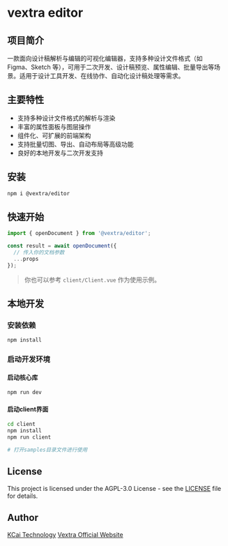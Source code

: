 # vextra editor

## 项目简介
一款面向设计稿解析与编辑的可视化编辑器，支持多种设计文件格式（如 Figma、Sketch 等），可用于二次开发、设计稿预览、属性编辑、批量导出等场景。适用于设计工具开发、在线协作、自动化设计稿处理等需求。

## 主要特性
- 支持多种设计文件格式的解析与渲染
- 丰富的属性面板与图层操作
- 组件化、可扩展的前端架构
- 支持批量切图、导出、自动布局等高级功能
- 良好的本地开发与二次开发支持

## 安装

```bash
npm i @vextra/editor
```

## 快速开始

```ts
import { openDocument } from '@vextra/editor';

const result = await openDocument({
  // 传入你的文档参数
  ...props
});
```

> 你也可以参考 `client/Client.vue` 作为使用示例。


## 本地开发

### 安装依赖

```bash
npm install
```

### 启动开发环境

#### 启动核心库

```bash
npm run dev
```

#### 启动client界面

```bash
cd client
npm install
npm run client

# 打开samples目录文件进行使用
```

## License

This project is licensed under the AGPL-3.0 License - see the [LICENSE](LICENSE.txt) file for details.

## Author

[KCai Technology](https://kcaitech.com)
[Vextra Official Website](https://vextra.cn)

